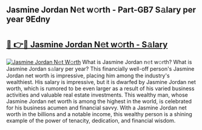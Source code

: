 ## Jasmine Jordan N𝚎t w𝚘rth - Part-GB7 S𝚊lary per year 9Edny

# <h2><a href="http://gc168lh.nevu.top/?p=Jasmine+Jordan">🔗 👉🔴 Jasmine Jordan N𝚎t w𝚘rth - S𝚊lary</a></h2>

[![Jasmine Jordan N𝚎t W𝚘rth](https://i.imgur.com/Oavwk0R.jpeg)](http://gc168lh.nevu.top/?p=Jasmine+Jordan)
What is Jasmine Jordan n𝚎t w𝚘rth? What is Jasmine Jordan s𝚊lary per year?
This financially well-off person's Jasmine Jordan net worth is impressive, placing him among the industry's wealthiest. His salary is impressive, but it is dwarfed by Jasmine Jordan net worth, which is rumored to be even larger as a result of his varied business activities and valuable real estate investments. This wealthy man, whose Jasmine Jordan net worth is among the highest in the world, is celebrated for his business acumen and financial savvy. With a Jasmine Jordan net worth in the billions and a notable income, this wealthy person is a shining example of the power of tenacity, dedication, and financial wisdom.
